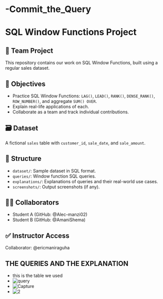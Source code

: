 # -Commit_the_Query
# SQL Window Functions Project

## 👥 Team Project
This repository contains our work on SQL Window Functions, built using a regular sales dataset.

## 📘 Objectives
- Practice SQL Window Functions: `LAG()`, `LEAD()`, `RANK()`, `DENSE_RANK()`, `ROW_NUMBER()`, and aggregate `SUM() OVER`.
- Explain real-life applications of each.
- Collaborate as a team and track individual contributions.

## 🗃️ Dataset
A fictional `sales` table with `customer_id`, `sale_date`, and `sale_amount`.

## 📂 Structure
- `dataset/`: Sample dataset in SQL format.
- `queries/`: Window function SQL queries.
- `explanations/`: Explanations of queries and their real-world use cases.
- `screenshots/`: Output screenshots (if any).

## 🧑‍💻 Collaborators
- Student A (GitHub: @Alec-manzi02)
- Student B (GitHub: @AmaniShema)

## ✅ Instructor Access
Collaborator: @ericmaniraguha

##  THE QUERIES AND THE EXPLANATION
-   this is the table we used
-   ![query](https://github.com/user-attachments/assets/34f54bd7-c41e-49ca-b96e-5a71960cc558)
-   ![Capture](https://github.com/user-attachments/assets/58c43d35-6328-4cda-9306-3b35832fc359)
-  ![2](https://github.com/user-attachments/assets/492601d1-8fdc-46c1-a485-d629c1e90de6)

  
